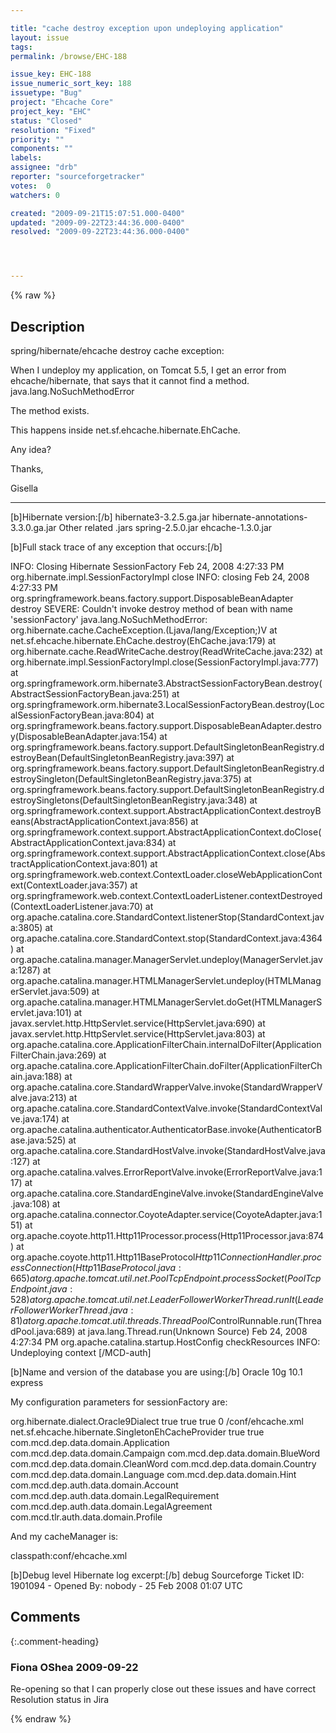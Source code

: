 ```yaml
---

title: "cache destroy exception upon undeploying application"
layout: issue
tags: 
permalink: /browse/EHC-188

issue_key: EHC-188
issue_numeric_sort_key: 188
issuetype: "Bug"
project: "Ehcache Core"
project_key: "EHC"
status: "Closed"
resolution: "Fixed"
priority: ""
components: ""
labels: 
assignee: "drb"
reporter: "sourceforgetracker"
votes:  0
watchers: 0

created: "2009-09-21T15:07:51.000-0400"
updated: "2009-09-22T23:44:36.000-0400"
resolved: "2009-09-22T23:44:36.000-0400"




---
```


{% raw %}

## Description

<div markdown="1" class="description">

spring/hibernate/ehcache destroy cache exception:

When I undeploy my application, on Tomcat 5.5, I get an error from ehcache/hibernate, that says that it cannot find a method.
java.lang.NoSuchMethodError

The method exists.

 This happens inside net.sf.ehcache.hibernate.EhCache.

Any idea?  

Thanks,

Gisella

----------------


[b]Hibernate version:[/b] 
hibernate3-3.2.5.ga.jar
hibernate-annotations-3.3.0.ga.jar
Other related .jars
spring-2.5.0.jar
ehcache-1.3.0.jar


[b]Full stack trace of any exception that occurs:[/b]


INFO: Closing Hibernate SessionFactory
Feb 24, 2008 4:27:33 PM org.hibernate.impl.SessionFactoryImpl close
INFO: closing
Feb 24, 2008 4:27:33 PM org.springframework.beans.factory.support.DisposableBeanAdapter destroy
SEVERE: Couldn't invoke destroy method of bean with name 'sessionFactory'
java.lang.NoSuchMethodError: org.hibernate.cache.CacheException.<init>(Ljava/lang/Exception;)V
 at net.sf.ehcache.hibernate.EhCache.destroy(EhCache.java:179)
 at org.hibernate.cache.ReadWriteCache.destroy(ReadWriteCache.java:232)
 at org.hibernate.impl.SessionFactoryImpl.close(SessionFactoryImpl.java:777)
 at org.springframework.orm.hibernate3.AbstractSessionFactoryBean.destroy(AbstractSessionFactoryBean.java:251)
 at org.springframework.orm.hibernate3.LocalSessionFactoryBean.destroy(LocalSessionFactoryBean.java:804)
 at org.springframework.beans.factory.support.DisposableBeanAdapter.destroy(DisposableBeanAdapter.java:154)
 at org.springframework.beans.factory.support.DefaultSingletonBeanRegistry.destroyBean(DefaultSingletonBeanRegistry.java:397)
 at org.springframework.beans.factory.support.DefaultSingletonBeanRegistry.destroySingleton(DefaultSingletonBeanRegistry.java:375)
 at org.springframework.beans.factory.support.DefaultSingletonBeanRegistry.destroySingletons(DefaultSingletonBeanRegistry.java:348)
 at org.springframework.context.support.AbstractApplicationContext.destroyBeans(AbstractApplicationContext.java:856)
 at org.springframework.context.support.AbstractApplicationContext.doClose(AbstractApplicationContext.java:834)
 at org.springframework.context.support.AbstractApplicationContext.close(AbstractApplicationContext.java:801)
 at org.springframework.web.context.ContextLoader.closeWebApplicationContext(ContextLoader.java:357)
 at org.springframework.web.context.ContextLoaderListener.contextDestroyed(ContextLoaderListener.java:70)
 at org.apache.catalina.core.StandardContext.listenerStop(StandardContext.java:3805)
 at org.apache.catalina.core.StandardContext.stop(StandardContext.java:4364)
 at org.apache.catalina.manager.ManagerServlet.undeploy(ManagerServlet.java:1287)
 at org.apache.catalina.manager.HTMLManagerServlet.undeploy(HTMLManagerServlet.java:509)
 at org.apache.catalina.manager.HTMLManagerServlet.doGet(HTMLManagerServlet.java:101)
 at javax.servlet.http.HttpServlet.service(HttpServlet.java:690)
 at javax.servlet.http.HttpServlet.service(HttpServlet.java:803)
 at org.apache.catalina.core.ApplicationFilterChain.internalDoFilter(ApplicationFilterChain.java:269)
 at org.apache.catalina.core.ApplicationFilterChain.doFilter(ApplicationFilterChain.java:188)
 at org.apache.catalina.core.StandardWrapperValve.invoke(StandardWrapperValve.java:213)
 at org.apache.catalina.core.StandardContextValve.invoke(StandardContextValve.java:174)
 at org.apache.catalina.authenticator.AuthenticatorBase.invoke(AuthenticatorBase.java:525)
 at org.apache.catalina.core.StandardHostValve.invoke(StandardHostValve.java:127)
 at org.apache.catalina.valves.ErrorReportValve.invoke(ErrorReportValve.java:117)
 at org.apache.catalina.core.StandardEngineValve.invoke(StandardEngineValve.java:108)
 at org.apache.catalina.connector.CoyoteAdapter.service(CoyoteAdapter.java:151)
 at org.apache.coyote.http11.Http11Processor.process(Http11Processor.java:874)
 at org.apache.coyote.http11.Http11BaseProtocol$Http11ConnectionHandler.processConnection(Http11BaseProtocol.java:665)
 at org.apache.tomcat.util.net.PoolTcpEndpoint.processSocket(PoolTcpEndpoint.java:528)
 at org.apache.tomcat.util.net.LeaderFollowerWorkerThread.runIt(LeaderFollowerWorkerThread.java:81)
 at org.apache.tomcat.util.threads.ThreadPool$ControlRunnable.run(ThreadPool.java:689)
 at java.lang.Thread.run(Unknown Source)
Feb 24, 2008 4:27:34 PM org.apache.catalina.startup.HostConfig checkResources
INFO: Undeploying context [/MCD-auth]





[b]Name and version of the database you are using:[/b]
Oracle 10g 10.1 express

My configuration parameters for sessionFactory are:

 <bean id="sessionFactory"
  class="org.springframework.orm.hibernate3.annotation.AnnotationSessionFactoryBean">
  <property name="dataSource">
   <ref bean="dataSourceJndi" />
  </property>
  <property name="hibernateProperties">
   <props>
    <prop key="hibernate.dialect">
     org.hibernate.dialect.Oracle9Dialect
    </prop>
    <prop key="hibernate.show_sql">true</prop>
    <prop key="hibernate.format_sql">true</prop>
    <prop key="hibernate.use_sql_comments">true</prop>
    <prop key="hibernate.jdbc.batch_size">0</prop>
    <!-- Make sure there is only one cache manager -->
    <prop key="net.sf.ehcache.configurationResourceName">/conf/ehcache.xml</prop>
    <prop key="hibernate.cache.provider_class">
     net.sf.ehcache.hibernate.SingletonEhCacheProvider
    </prop>
    <prop key="hibernate.cache.use_second_level_cache">
     true
    </prop>
    <prop key="hibernate.cache.use_query_cache">true</prop>
    <!-- prop key="hibernate.hbm2ddl.auto">create</prop -->
   </props>
  </property>
  <property name="annotatedClasses">
   <list>
    <value>com.mcd.dep.data.domain.Application</value>
    <value>com.mcd.dep.data.domain.Campaign</value>
    <value>com.mcd.dep.data.domain.BlueWord</value>
    <value>com.mcd.dep.data.domain.CleanWord</value>
    <value>com.mcd.dep.data.domain.Country</value>
    <value>com.mcd.dep.data.domain.Language</value>
    <value>com.mcd.dep.data.domain.Hint</value>
    <value>com.mcd.dep.auth.data.domain.Account</value>
    <value>com.mcd.dep.auth.data.domain.LegalRequirement</value>
    <value>com.mcd.dep.auth.data.domain.LegalAgreement</value>
    <value>com.mcd.tlr.auth.data.domain.Profile</value>
   </list>
  </property>
 </bean>


And my cacheManager is:

 <bean id="cacheManager"
  class="org.springframework.cache.ehcache.EhCacheManagerFactoryBean">
  <property name="configLocation">
   <value>classpath:conf/ehcache.xml</value>
  </property>
  <property name="shared" value="true" />
 </bean>

[b]Debug level Hibernate log excerpt:[/b]
debug
Sourceforge Ticket ID: 1901094 - Opened By: nobody - 25 Feb 2008 01:07 UTC

</div>

## Comments


{:.comment-heading}
### **Fiona OShea** <span class="date">2009-09-22</span>

<div markdown="1" class="comment">

Re-opening so that I can properly close out these issues and have correct Resolution status in Jira

</div>



{% endraw %}
